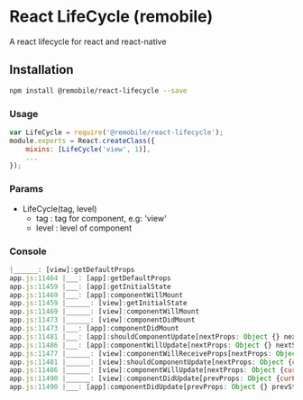 # React LifeCycle (remobile)
A react lifecycle for react and react-native

## Installation
```sh
npm install @remobile/react-lifecycle --save
```
### Usage
```js
var LifeCycle = require('@remobile/react-lifecycle');
module.exports = React.createClass({
    mixins: [LifeCycle('view', 1)],
    ...
});
```
### Params
- LifeCycle(tag, level)
    - tag : tag for component, e.g: 'view'
    - level : level of component

### Console
```js
|______: [view]:getDefaultProps
app.js:11464 |___: [app]:getDefaultProps
app.js:11459 |___: [app]:getInitialState
app.js:11469 |___: [app]:componentWillMount
app.js:11459 |______: [view]:getInitialState
app.js:11469 |______: [view]:componentWillMount
app.js:11473 |______: [view]:componentDidMount
app.js:11473 |___: [app]:componentDidMount
app.js:11481 |___: [app]:shouldComponentUpdate[nextProps: Object {} nextState: Object {curPage: Object, rightPage: Object} ]
app.js:11486 |___: [app]:componentWillUpdate[nextProps: Object {} nextState: Object {curPage: Object, rightPage: Object} ]
app.js:11477 |______: [view]:componentWillReceiveProps[nextProps: Object {curPage: Object, rightPage: Object} ]
app.js:11481 |______: [view]:shouldComponentUpdate[nextProps: Object {curPage: Object, rightPage: Object} nextState: Object {} ]
app.js:11486 |______: [view]:componentWillUpdate[nextProps: Object {curPage: Object, rightPage: Object} nextState: Object {} ]
app.js:11490 |______: [view]:componentDidUpdate[prevProps: Object {curPage: Object, rightPage: undefined} prevState: Object {} ]
app.js:11490 |___: [app]:componentDidUpdate[prevProps: Object {} prevState: Object {curPage: Object} ]
```
